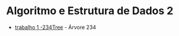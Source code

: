 # Algoritmo e Estrutura de Dados 2

+ [trabalho 1 -234Tree](https://github.com/lalamp/AED2/tree/main/trabalho1_234Tree) - Árvore 234 
